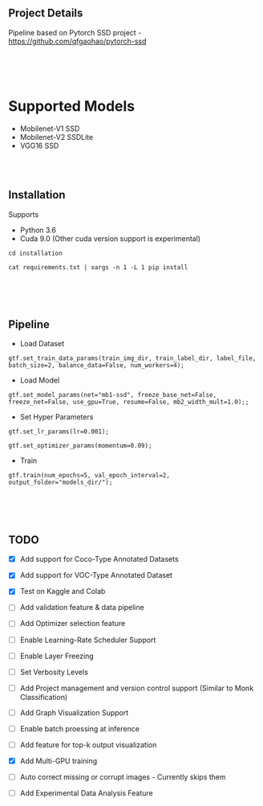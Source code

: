 ## Project Details
Pipeline based on Pytorch SSD project - https://github.com/qfgaohao/pytorch-ssd

<br />
<br />
<br />

# Supported Models
  - Mobilenet-V1 SSD
  - Mobilenet-V2 SSDLite
  - VGG16 SSD
   

<br />
<br />


## Installation

Supports 
- Python 3.6
- Cuda 9.0 (Other cuda version support is experimental)
    
`cd installation`

`cat requirements.txt | xargs -n 1 -L 1 pip install`

<br />
<br />
<br />


## Pipeline

- Load Dataset

`gtf.set_train_data_params(train_img_dir, train_label_dir, label_file, batch_size=2, balance_data=False, num_workers=4);`

- Load Model

`gtf.set_model_params(net="mb1-ssd", freeze_base_net=False, 
                         freeze_net=False, use_gpu=True, resume=False, mb2_width_mult=1.0);;`

- Set Hyper Parameters

`gtf.set_lr_params(lr=0.001);`

`gtf.set_optimizer_params(momentum=0.09);`

- Train

`gtf.train(num_epochs=5, val_epoch_interval=2, output_folder="models_dir/");`



<br />
<br />
<br />

## TODO

- [x] Add support for Coco-Type Annotated Datasets
- [x] Add support for VOC-Type Annotated Dataset
- [x] Test on Kaggle and Colab 
- [ ] Add validation feature & data pipeline
- [ ] Add Optimizer selection feature
- [ ] Enable Learning-Rate Scheduler Support
- [ ] Enable Layer Freezing
- [ ] Set Verbosity Levels
- [ ] Add Project management and version control support (Similar to Monk Classification)
- [ ] Add Graph Visualization Support
- [ ] Enable batch proessing at inference
- [ ] Add feature for top-k output visualization
- [x] Add Multi-GPU training
- [ ] Auto correct missing or corrupt images - Currently skips them
- [ ] Add Experimental Data Analysis Feature


<br />
<br />
<br />
